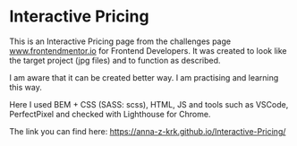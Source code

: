 # Interactive Pricing
This is an Interactive Pricing page from the challenges page www.frontendmentor.io for Frontend Developers. It was created to look like the target project (jpg files) and to function as described.  

I am aware that it can be created better way. I am practising and learning this way.

Here I used BEM + CSS (SASS: scss), HTML, JS and tools such as VSCode, PerfectPixel and checked with Lighthouse for Chrome.  

The link you can find here: https://anna-z-krk.github.io/Interactive-Pricing/
